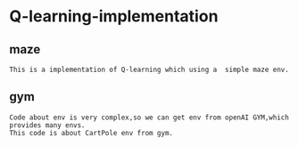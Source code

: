 # Q-learning-implementation

maze
------
    This is a implementation of Q-learning which using a  simple maze env. 

gym
------
    Code about env is very complex,so we can get env from openAI GYM,which provides many envs.
    This code is about CartPole env from gym.

